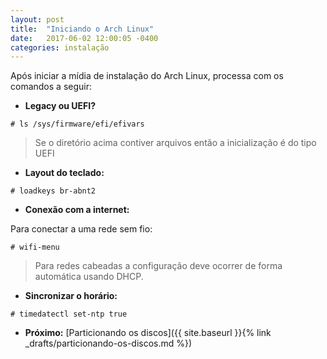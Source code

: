 ```yaml
---
layout: post
title:  "Iniciando o Arch Linux"
date:   2017-06-02 12:00:05 -0400
categories: instalação
---
```

Após iniciar a mídia de instalação do Arch Linux, processa com os comandos a seguir:

* __Legacy ou UEFI?__

~~~
# ls /sys/firmware/efi/efivars
~~~

> Se o diretório acima contiver arquivos então a inicialização é do tipo UEFI

* __Layout do teclado:__

~~~
# loadkeys br-abnt2
~~~

* __Conexão com a internet:__

Para conectar a uma rede sem fio:

~~~
# wifi-menu
~~~

> Para redes cabeadas a configuração deve ocorrer de forma automática usando DHCP.

* __Sincronizar o horário:__

~~~
# timedatectl set-ntp true
~~~

* __Próximo:__ [Particionando os discos]({{ site.baseurl }}{% link _drafts/particionando-os-discos.md %})
